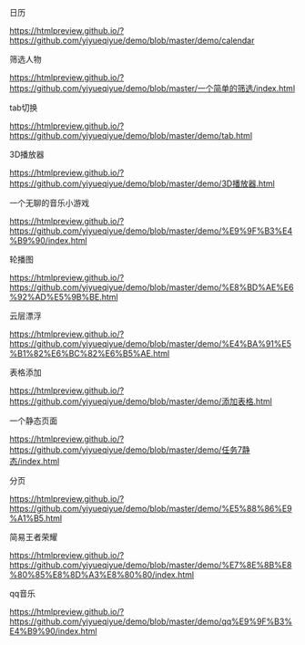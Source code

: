 日历

https://htmlpreview.github.io/?https://github.com/yiyueqiyue/demo/blob/master/demo/calendar

筛选人物

https://htmlpreview.github.io/?https://github.com/yiyueqiyue/demo/blob/master/一个简单的筛选/index.html

tab切换

https://htmlpreview.github.io/?https://github.com/yiyueqiyue/demo/blob/master/demo/tab.html

3D播放器

https://htmlpreview.github.io/?https://github.com/yiyueqiyue/demo/blob/master/demo/3D播放器.html


一个无聊的音乐小游戏

https://htmlpreview.github.io/?https://github.com/yiyueqiyue/demo/blob/master/demo/%E9%9F%B3%E4%B9%90/index.html


轮播图

https://htmlpreview.github.io/?https://github.com/yiyueqiyue/demo/blob/master/demo/%E8%BD%AE%E6%92%AD%E5%9B%BE.html


云层漂浮

https://htmlpreview.github.io/?https://github.com/yiyueqiyue/demo/blob/master/demo/%E4%BA%91%E5%B1%82%E6%BC%82%E6%B5%AE.html


表格添加

https://htmlpreview.github.io/?https://github.com/yiyueqiyue/demo/blob/master/demo/添加表格.html

一个静态页面

https://htmlpreview.github.io/?https://github.com/yiyueqiyue/demo/blob/master/demo/任务7静态/index.html


分页

https://htmlpreview.github.io/?https://github.com/yiyueqiyue/demo/blob/master/demo/%E5%88%86%E9%A1%B5.html

简易王者荣耀

https://htmlpreview.github.io/?https://github.com/yiyueqiyue/demo/blob/master/demo/%E7%8E%8B%E8%80%85%E8%8D%A3%E8%80%80/index.html

qq音乐

https://htmlpreview.github.io/?https://github.com/yiyueqiyue/demo/blob/master/demo/qq%E9%9F%B3%E4%B9%90/index.html
